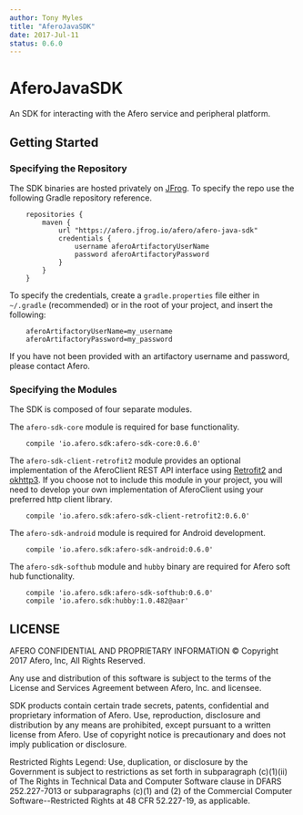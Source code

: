 ```yaml
---
author: Tony Myles
title: "AferoJavaSDK"
date: 2017-Jul-11
status: 0.6.0
---
```


# AferoJavaSDK

An SDK for interacting with the Afero service and peripheral platform.

## Getting Started
### Specifying the Repository

The SDK binaries are hosted privately on [JFrog](https://www.jfrog.com/artifactory/). To specify the repo use the following Gradle repository reference.

```Gradle
    repositories {
        maven {
            url "https://afero.jfrog.io/afero/afero-java-sdk"
            credentials {
                username aferoArtifactoryUserName
                password aferoArtifactoryPassword
            }
        }
    }
```

To specify the credentials, create a `gradle.properties` file either in `~/.gradle` (recommended) or in the root of your project, and insert the following:

```Gradle
    aferoArtifactoryUserName=my_username
    aferoArtifactoryPassword=my_password
```

If you have not been provided with an artifactory username and password, please contact Afero.

### Specifying the Modules

The SDK is composed of four separate modules.

The `afero-sdk-core` module is required for base functionality.
```Gradle
    compile 'io.afero.sdk:afero-sdk-core:0.6.0'
```

The `afero-sdk-client-retrofit2` module provides an optional implementation of the AferoClient REST API interface using [Retrofit2](http://square.github.io/retrofit/) and [okhttp3](http://square.github.io/okhttp/). If you choose not to include this module in your project, you will need to develop your own implementation of AferoClient using your preferred http client library.

```Gradle
    compile 'io.afero.sdk:afero-sdk-client-retrofit2:0.6.0'
```

The `afero-sdk-android` module is required for Android development.
```Gradle
    compile 'io.afero.sdk:afero-sdk-android:0.6.0'
```

The `afero-sdk-softhub` module and `hubby` binary are required for Afero soft hub functionality.
```Gradle
    compile 'io.afero.sdk:afero-sdk-softhub:0.6.0'
    compile 'io.afero.sdk:hubby:1.0.482@aar'
```

## LICENSE

  AFERO CONFIDENTIAL AND PROPRIETARY INFORMATION
  © Copyright 2017 Afero, Inc, All Rights Reserved.

  Any use and distribution of this software is subject to the terms
  of the License and Services Agreement between Afero, Inc. and licensee.

  SDK products contain certain trade secrets, patents, confidential and
  proprietary information of Afero.  Use, reproduction, disclosure
  and distribution by any means are prohibited, except pursuant to
  a written license from Afero. Use of copyright notice is
  precautionary and does not imply publication or disclosure.

  Restricted Rights Legend:
  Use, duplication, or disclosure by the Government is subject to
  restrictions as set forth in subparagraph (c)(1)(ii) of The
  Rights in Technical Data and Computer Software clause in DFARS
  252.227-7013 or subparagraphs (c)(1) and (2) of the Commercial
  Computer Software--Restricted Rights at 48 CFR 52.227-19, as
  applicable.


